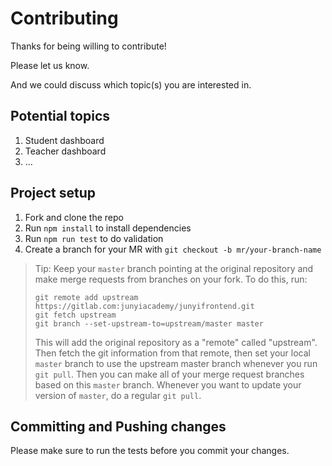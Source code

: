 # Contributing

Thanks for being willing to contribute!

Please let us know.

And we could discuss which topic(s) you are interested in.

## Potential topics

1.  Student dashboard
2.  Teacher dashboard
3.  ...

## Project setup

1.  Fork and clone the repo
2.  Run `npm install` to install dependencies
3.  Run `npm run test` to do validation
4.  Create a branch for your MR with `git checkout -b mr/your-branch-name`

> Tip: Keep your `master` branch pointing at the original repository and make
> merge requests from branches on your fork. To do this, run:
>
> ```
> git remote add upstream https://gitlab.com:junyiacademy/junyifrontend.git
> git fetch upstream
> git branch --set-upstream-to=upstream/master master
> ```
>
> This will add the original repository as a "remote" called "upstream". Then
> fetch the git information from that remote, then set your local `master`
> branch to use the upstream master branch whenever you run `git pull`. Then you
> can make all of your merge request branches based on this `master` branch.
> Whenever you want to update your version of `master`, do a regular `git pull`.

## Committing and Pushing changes

Please make sure to run the tests before you commit your changes.
